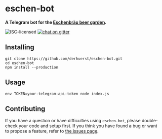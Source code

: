 # eschen-bot

**A Telegram bot for the [Eschenbräu beer garden](http://www.eschenbraeu.de).**

![ISC-licensed](https://img.shields.io/github/license/derhuerst/eschen-bot.svg)
[![chat on gitter](https://badges.gitter.im/derhuerst.svg)](https://gitter.im/derhuerst)


## Installing

```shell
git clone https://github.com/derhuerst/eschen-bot.git
cd eschen-bot
npm install --production
```


## Usage

```shell
env TOKEN=your-telegram-api-token node index.js
```


## Contributing

If you have a question or have difficulties using `eschen-bot`, please double-check your code and setup first. If you think you have found a bug or want to propose a feature, refer to [the issues page](https://github.com/derhuerst/eschen-bot/issues).
